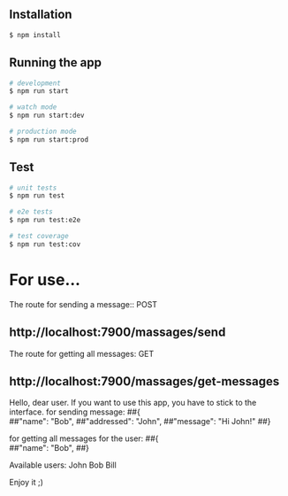 ## Installation

```bash
$ npm install
```

## Running the app

```bash
# development
$ npm run start

# watch mode
$ npm run start:dev

# production mode
$ npm run start:prod
```

## Test

```bash
# unit tests
$ npm run test

# e2e tests
$ npm run test:e2e

# test coverage
$ npm run test:cov
```
# For use...
The route for sending a message::
POST
## http://localhost:7900/massages/send

The route for getting all messages:
GET
## http://localhost:7900/massages/get-messages

Hello, dear user. If you want to use this app, you have to stick to the interface.
for sending message:
##{   
##"name": "Bob",
##"addressed": "John",
##"message": "Hi John!"
##}

for getting all messages for the user:
##{   
##"name": "Bob",
##}

Available users:
John
Bob
Bill

Enjoy it ;)